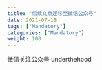 ```yaml
---
title: "后续文章迁移至微信公众号"
date: 2021-07-18
tags: ["Mandatory"]
categories: ["Mandatory"]
weight: 100
---
```




微信关注公众号  underthehood

